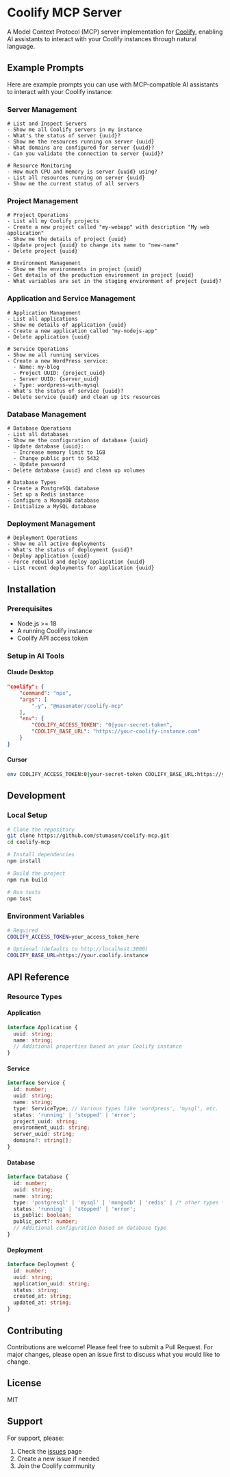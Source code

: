 # Coolify MCP Server

A Model Context Protocol (MCP) server implementation for [Coolify](https://coolify.io/), enabling AI assistants to interact with your Coolify instances through natural language.

## Example Prompts

Here are example prompts you can use with MCP-compatible AI assistants to interact with your Coolify instance:

### Server Management
```
# List and Inspect Servers
- Show me all Coolify servers in my instance
- What's the status of server {uuid}?
- Show me the resources running on server {uuid}
- What domains are configured for server {uuid}?
- Can you validate the connection to server {uuid}?

# Resource Monitoring
- How much CPU and memory is server {uuid} using?
- List all resources running on server {uuid}
- Show me the current status of all servers
```

### Project Management
```
# Project Operations
- List all my Coolify projects
- Create a new project called "my-webapp" with description "My web application"
- Show me the details of project {uuid}
- Update project {uuid} to change its name to "new-name"
- Delete project {uuid}

# Environment Management
- Show me the environments in project {uuid}
- Get details of the production environment in project {uuid}
- What variables are set in the staging environment of project {uuid}?
```

### Application and Service Management
```
# Application Management
- List all applications
- Show me details of application {uuid}
- Create a new application called "my-nodejs-app"
- Delete application {uuid}

# Service Operations
- Show me all running services
- Create a new WordPress service:
  - Name: my-blog
  - Project UUID: {project_uuid}
  - Server UUID: {server_uuid}
  - Type: wordpress-with-mysql
- What's the status of service {uuid}?
- Delete service {uuid} and clean up its resources
```

### Database Management
```
# Database Operations
- List all databases
- Show me the configuration of database {uuid}
- Update database {uuid}:
  - Increase memory limit to 1GB
  - Change public port to 5432
  - Update password
- Delete database {uuid} and clean up volumes

# Database Types
- Create a PostgreSQL database
- Set up a Redis instance
- Configure a MongoDB database
- Initialize a MySQL database
```

### Deployment Management
```
# Deployment Operations
- Show me all active deployments
- What's the status of deployment {uuid}?
- Deploy application {uuid}
- Force rebuild and deploy application {uuid}
- List recent deployments for application {uuid}
```

## Installation

### Prerequisites
- Node.js >= 18
- A running Coolify instance
- Coolify API access token

### Setup in AI Tools

#### Claude Desktop
```json
"coolify": {
    "command": "npx",
    "args": [
        "-y", "@masonator/coolify-mcp"
    ],
    "env": {
        "COOLIFY_ACCESS_TOKEN": "0|your-secret-token",
        "COOLIFY_BASE_URL": "https://your-coolify-instance.com"
    }
}
```

#### Cursor
```bash
env COOLIFY_ACCESS_TOKEN:0|your-secret-token COOLIFY_BASE_URL:https://your-coolify-instance.com npx -y @stumason/coolify-mcp
```

## Development

### Local Setup
```bash
# Clone the repository
git clone https://github.com/stumason/coolify-mcp.git
cd coolify-mcp

# Install dependencies
npm install

# Build the project
npm run build

# Run tests
npm test
```

### Environment Variables
```bash
# Required
COOLIFY_ACCESS_TOKEN=your_access_token_here

# Optional (defaults to http://localhost:3000)
COOLIFY_BASE_URL=https://your.coolify.instance
```

## API Reference

### Resource Types

#### Application
```typescript
interface Application {
  uuid: string;
  name: string;
  // Additional properties based on your Coolify instance
}
```

#### Service
```typescript
interface Service {
  id: number;
  uuid: string;
  name: string;
  type: ServiceType; // Various types like 'wordpress', 'mysql', etc.
  status: 'running' | 'stopped' | 'error';
  project_uuid: string;
  environment_uuid: string;
  server_uuid: string;
  domains?: string[];
}
```

#### Database
```typescript
interface Database {
  id: number;
  uuid: string;
  name: string;
  type: 'postgresql' | 'mysql' | 'mongodb' | 'redis' | /* other types */;
  status: 'running' | 'stopped' | 'error';
  is_public: boolean;
  public_port?: number;
  // Additional configuration based on database type
}
```

#### Deployment
```typescript
interface Deployment {
  id: number;
  uuid: string;
  application_uuid: string;
  status: string;
  created_at: string;
  updated_at: string;
}
```

## Contributing

Contributions are welcome! Please feel free to submit a Pull Request. For major changes, please open an issue first to discuss what you would like to change.

## License

MIT

## Support

For support, please:

1. Check the [issues](https://github.com/stumason/coolify-mcp/issues) page
2. Create a new issue if needed
3. Join the Coolify community

